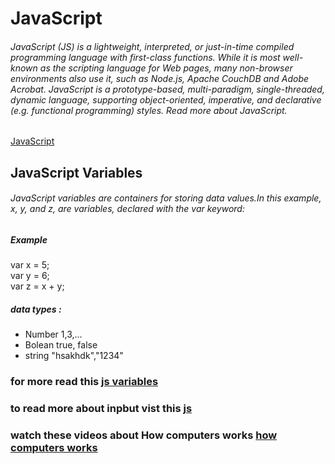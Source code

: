 # JavaScript
###### JavaScript (JS) is a lightweight, interpreted, or just-in-time compiled programming language with first-class functions. While it is most well-known as the scripting language for Web pages, many non-browser environments also use it, such as Node.js, Apache CouchDB and Adobe Acrobat. JavaScript is a prototype-based, multi-paradigm, single-threaded, dynamic language, supporting object-oriented, imperative, and declarative (e.g. functional programming) styles. Read more about JavaScript.
[JavaScript](https://developer.mozilla.org/en-US/docs/Web/JavaScript)
## JavaScript Variables
###### JavaScript variables are containers for storing data values.In this example, x, y, and z, are variables, declared with the var keyword:
##### Example
var x = 5;  
var y = 6;  
var z = x + y; 
##### data types :
- Number 1,3,...
- Bolean true, false  
- string "hsakhdk","1234"   
 ### for more read this [js variables](https://www.w3schools.com/js/js_variables.asp)

 ### to read more about inpbut vist this [js](https://code-maven.com/handling-events-in-javascript)
 ### watch these videos about How computers works [how computers works](https://www.youtube.com/playlist?list=PLzdnOPI1iJNcsRwJhvksEo1tJqjIqWbN-)


